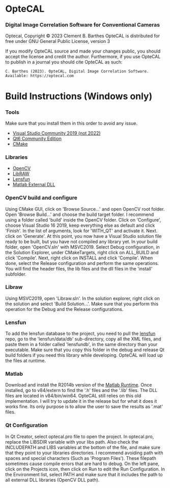 # OpteCAL
### Digital Image Correlation Software for Conventional Cameras

Optecal, Copyright &copy; 2023 Clement B. Barthes
OpteCAL is distributed for free under GNU General Public License, version 3
    

If you modify OpteCAL source and made your changes public, you should accept
the license and credit the author. Furthermore, if you use OpteCAL to publish 
in a journal you should cite OpteCAL as such:
```
C. Barthes (2023). OpteCAL, Digital Image Correlation Software. 
Available: https://optecal.com
```


# Build Instructions (Windows only)
### Tools
Make sure that you install them in this order to avoid any issue.
* [Visual Studio Community 2019 (not 2022)](https://visualstudio.microsoft.com/vs/older-downloads/)
* [Qt6 Community Edition](https://www.qt.io/product/qt6)
* [CMake](https://cmake.org/download/)

### Libraries
* [OpenCV](https://github.com/opencv/opencv)
* [LibRAW](https://www.libraw.org/download)
* [Lensfun](https://lensfun.github.io/)
* [Matlab External DLL](https://www.mathworks.com/products/compiler/matlab-runtime.html)

### OpenCV build and configure
Using CMake GUI, click on 'Browse Source...' and open OpenCV root folder. Open 
'Browse Build...' and choose the build target folder. I recommend using a folder called 'build' inside the OpenCV folder.
Click on 'Configure', choose Visual Studio 16 2019, keep everything else as default and click 'Finish'.
In the list of arguments, look for 'WITH_QT' and activate it. Next. click on 'Generate'.
At this point, you now have a Visual Studio solution file ready to be built, but you have not compiled any library yet. In your build folder, open 'OpenCV.sln' with MSVC2019. 
Select Debug configuration, in the Solution Explorer, under CMakeTargets, right click on ALL_BUILD and click 'Compile'. Next, right click on INSTALL and click 'Compile'. When done, select the Release configuration and perform the same operations. You will find the header files, the lib files and the dll files in the 'install' subfolder.
### Libraw
Using MSVC2019, open 'Libraw.sln'. In the solution explorer, right click on the solution and select 'Build Solution...'. Make sure that you perform this operation for the Debug and the Release configurations.
### Lensfun
To add the lensfun database to the project, you need to pull the [lensfun](https://github.com/lensfun/lensfun) repo, go to the 'lensfun/data/db' sub-directory, copy all the XML files, and paste them in a folder called 'lensfundb', in the same directory than your executable. Make sure that you copy this folder in the debug and release Qt build folders if you need this library while developing. OpteCAL will load up the files at runtime.
### Matlab
Download and install the R2014b version of the [Matlab Runtime](https://www.mathworks.com/products/compiler/matlab-runtime.html). Once installed, go to v84/extern to find the '.h' files and the '.lib' files. The DLL files are located in v84/bin/win64.
OpteCAL still relies on this old implementation. I will try to update it in the release but for what it does it works fine. Its only purpose is to allow the user to save the results as '.mat' files.
### Qt Configuration
In Qt Creator, select optecal.pro file to open the project. In optecal.pro, replace the 
LIBSDIR variable with your libs path. Also check the INCLUDEPATH and LIBS variables at the bottom of the file, and make sure that they point to your libraries directories.
I recommend avoiding path with spaces and special characters (Such as 'Program Files'). These filepath sometimes cause compile errors that are hard to debug.
On the left pane, click on the Projects icon, then click on Run to edit the Run Configuration. In the Environment list, select PATH and make sure that it includes the path to all external DLL libraries (OpenCV DLL path).
